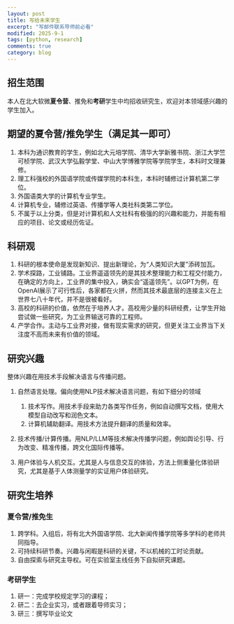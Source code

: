 ```yaml
---
layout: post
title: 写给未来学生
excerpt: "写邮件联系导师前必看"
modified: 2025-9-1
tags: [python, research]
comments: true
category: blog
---
```




## 招生范围

本人在北大软微**夏令营**、推免和**考研**学生中均招收研究生，欢迎对本领域感兴趣的学生加入。



## 期望的夏令营/推免学生（满足其一即可）

1. 本科为通识教育的学生，例如北大元培学院、清华大学新雅书院、浙江大学竺可桢学院、武汉大学弘毅学堂、中山大学博雅学院等学院学生，本科时文理兼修。
2. 理工科强校的外国语学院或传媒学院的本科生，本科时辅修过计算机第二学位。
3. 外国语类大学的计算机专业学生。
4. 计算机专业，辅修过英语、传播学等人类社科类第二学位。
5. 不属于以上分类，但是对计算机和人文社科有极强的的兴趣和能力，并能有相应的项目、论文或经历佐证。



## 科研观

1. 科研的根本使命是发现新知识、提出新理论，为“人类知识大厦”添砖加瓦。
2. 学术探路，工业铺路。工业界遥遥领先的是其技术整理能力和工程交付能力，在确定的方向上，工业界的集中投入，确实会“遥遥领先”。以GPT为例，在OpenAI展示了可行性后，各家都在火拼，然而其技术最底层的连接主义在上世界七八十年代，并不是很被看好。
3. 高校的科研的价值，依然在于培养人才。高校用少量的科研经费，让学生开始尝试做一些研究，为工业界输送可靠的工程师。
4. 产学合作。主动与工业界对接，做有现实需求的研究，但更关注工业界当下关注度不高而未来有价值的领域。



## 研究兴趣

整体兴趣在用技术手段解决语言与传播问题。

1. 自然语言处理。偏向使用NLP技术解决语言问题，有如下细分的领域
   1. 技术写作。用技术手段来助力各类写作任务，例如自动撰写文档，使用大模型自动改写和润色文本。
   2. 计算机辅助翻译。用技术方法提升翻译的质量和效率。

2. 技术传播/计算传播。用NLP/LLM等技术解决传播学问题，例如舆论引导、行为改变、精准传播，跨文化国际传播等。
3. 用户体验与人机交互。尤其是人与信息交互的体验，方法上侧重量化体验研究，尤其是基于人体测量学的实证用户体验研究。



## 研究生培养

### 夏令营/推免生

1. 跨学科。入组后，将有北大外国语学院、北大新闻传播学院等多学科的老师共同指导。
2. 可持续科研节奏。兴趣与闲暇是科研的关键，不以机械的工时论贡献。
3. 自由探索与研究主导权。可在实验室主线任务下自拟研究课题。

### 考研学生

1. 研一：完成学校规定学习的课程；
2. 研二：去企业实习，或者跟着导师实习；
3. 研三：撰写毕业论文
